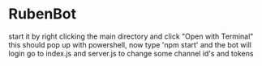 # RubenBot
start it by right clicking the main directory and click "Open with Terminal" this should pop up with powershell, now type 'npm start' and the bot will login
go to index.js and server.js to change some channel id's and tokens
